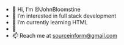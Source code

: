 - 👋 Hi, I’m @JohnBloomstine
- 👀 I’m interested in full stack development
- 🌱 I’m currently learning HTML
- 💞️
- 📫 Reach me at sourceinform@gmail.com

<!---
JohnBloomstine/JohnBloomstine is a ✨ special ✨ repository because its `README.md` (this file) appears on your GitHub profile.
You can click the Preview link to take a look at your changes.
--->
